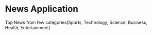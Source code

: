 # News Application
Top News from few categories(Sports, Technology, Science, Business, Health, Entertainment)
